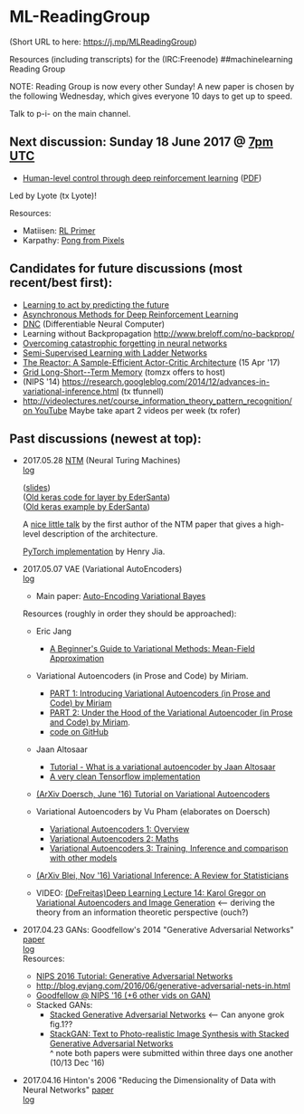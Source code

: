 # ML-ReadingGroup

(Short URL to here: https://j.mp/MLReadingGroup)

Resources (including transcripts) for the (IRC:Freenode) ##machinelearning Reading Group 

NOTE: Reading Group is now every other Sunday! A new paper is chosen by the following Wednesday, which gives everyone 10 days to get up to speed.

Talk to p-i- on the main channel.  

<!-- Short URL: https://j.mp/ML-ReadingGrp -->

## Next discussion: Sunday 18 June 2017 @ [7pm UTC](https://www.wolframalpha.com/input/?i=Sunday+7+pm+UTC)

* [Human-level control through deep reinforcement learning](https://www.nature.com/nature/journal/v518/n7540/full/nature14236.html) ([PDF](https://pdfs.semanticscholar.org/340f/48901f72278f6bf78a04ee5b01df208cc508.pdf))  

Led by Lyote (tx Lyote)!

Resources:  
  * Matiisen: [RL Primer](https://www.nervanasys.com/demystifying-deep-reinforcement-learning/)
  * Karpathy: [Pong from Pixels](http://karpathy.github.io/2016/05/31/rl/)

## Candidates for future discussions (most recent/best first):
* [Learning to act by predicting the future](https://openreview.net/pdf?id=rJLS7qKel)  
* [Asynchronous Methods for Deep Reinforcement Learning](https://arxiv.org/abs/1602.01783)  
* [DNC](https://github.com/deepmind/dnc) (Differentiable Neural Computer)
* Learning without Backpropagation http://www.breloff.com/no-backprop/
* [Overcoming catastrophic forgetting in neural networks](https://arxiv.org/abs/1612.00796)
* [Semi-Supervised Learning with Ladder Networks](https://arxiv.org/abs/1507.02672)
* [The Reactor: A Sample-Efficient Actor-Critic Architecture](https://arxiv.org/abs/1704.04651) (15 Apr '17)
* [Grid Long-Short--Term Memory](https://arxiv.org/pdf/1507.01526.pdf) (tomzx offers to host)
* (NIPS '14) https://research.googleblog.com/2014/12/advances-in-variational-inference.html (tx tfunnell)
* http://videolectures.net/course_information_theory_pattern_recognition/ [on YouTube](https://www.youtube.com/watch?v=BCiZc0n6COY&list=PLruBu5BI5n4aFpG32iMbdWoRVAA-Vcso6)
  Maybe take apart 2 videos per week (tx rofer)


## Past discussions (newest at top):

* 2017.05.28 [NTM](https://arxiv.org/abs/1410.5401) (Neural Turing Machines)  
  [log](logs/2017.05.28_NTMs)  
  
  ([slides](http://klab.smpp.northwestern.edu/wiki/images/4/43/NTM2.pdf))  
  ([Old keras code for layer by EderSanta](https://github.com/EderSantana/seya/blob/master/seya/layers/ntm.py))  
  ([Old keras example by EderSanta](https://github.com/EderSantana/seya/blob/master/examples/NTM.ipynb))

  A [nice little talk](https://www.youtube.com/watch?v=_H0i0IhEO2g) by the first author of the NTM paper that gives a high-level description of the architecture. 
  
  [PyTorch implementation](https://github.com/HenryJia/seya_pytorch/blob/master/NTM.ipynb) by Henry Jia.


* 2017.05.07 VAE (Variational AutoEncoders)  
  [log](logs/2017.05.07_VAE)

  * Main paper: [Auto-Encoding Variational Bayes](https://arxiv.org/abs/1312.6114)  

  Resources (roughly in order they should be approached):  

  * Eric Jang
    * [A Beginner's Guide to Variational Methods: Mean-Field Approximation](http://blog.evjang.com/2016/08/variational-bayes.html)

  * Variational Autoencoders (in Prose and Code) by Miriam.
    * [PART 1: Introducing Variational Autoencoders (in Prose and Code) by Miriam](http://blog.fastforwardlabs.com/2016/08/12/introducing-variational-autoencoders-in-prose-and.html)
    * [PART 2: Under the Hood of the Variational Autoencoder (in Prose and Code) by Miriam](http://blog.fastforwardlabs.com/2016/08/22/under-the-hood-of-the-variational-autoencoder-in.html).
    * [code on GitHub](https://github.com/fastforwardlabs/vae-tf/tree/master)

  * Jaan Altosaar
    * [Tutorial - What is a variational autoencoder by Jaan Altosaar](https://jaan.io/what-is-variational-autoencoder-vae-tutorial/)
    * [A very clean Tensorflow implementation](https://github.com/altosaar/vae/blob/master/vae.py)

  * [(ArXiv Doersch, June '16) Tutorial on Variational Autoencoders](https://arxiv.org/abs/1606.05908)  

  * Variational Autoencoders by Vu Pham (elaborates on Doersch)
    * [Variational Autoencoders 1: Overview](https://phvu.net/2017/02/26/variational-autoencoders-1-overview/)
    * [Variational Autoencoders 2: Maths](https://phvu.net/2017/04/02/variational-autoencoders-2-maths/)
    * [Variational Autoencoders 3: Training, Inference and comparison with other models](https://phvu.net/2017/04/02/variational-autoencoders-3-training-inference-and-comparison-with-other-models/)

  * [(ArXiv Blei, Nov '16) Variational Inference: A Review for Statisticians](https://arxiv.org/abs/1601.00670)

  * VIDEO: [(DeFreitas)Deep Learning Lecture 14: Karol Gregor on Variational Autoencoders and Image Generation](https://www.youtube.com/watch?v=P78QYjWh5sM) <-- deriving the theory from an information theoretic perspective (ouch?)


* 2017.04.23 GANs: Goodfellow's 2014 "Generative Adversarial Networks" [paper](https://arxiv.org/abs/1406.2661)  
  [log](logs/2017.04.23)  
  Resources:
     - [NIPS 2016 Tutorial: Generative Adversarial Networks](https://arxiv.org/abs/1701.00160)
     - http://blog.evjang.com/2016/06/generative-adversarial-nets-in.html
     - [Goodfellow @ NIPS '16 (+6 other vids on GAN)](https://www.youtube.com/watch?v=RvgYvHyT15E&list=PLJscN9YDD1buxCitmej1pjJkR5PMhenTF)     
     - Stacked GANs:  
        - [Stacked Generative Adversarial Networks](https://arxiv.org/abs/1612.04357) <-- Can anyone grok fig.1??  
        - [StackGAN: Text to Photo-realistic Image Synthesis with Stacked Generative Adversarial Networks](https://arxiv.org/abs/1612.03242)  
        ^ note both papers were submitted within three days one another (10/13 Dec '16)  


* 2017.04.16 Hinton's 2006 "Reducing the Dimensionality of Data with Neural Networks" [paper](https://www.cs.toronto.edu/~hinton/science.pdf)  
  [log](logs/2017.04.16)  

